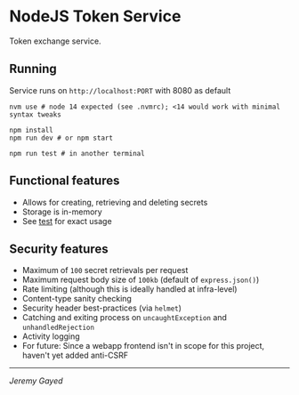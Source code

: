 # NodeJS Token Service

Token exchange service.

## Running

Service runs on `http://localhost:PORT` with 8080 as default

```
nvm use # node 14 expected (see .nvmrc); <14 would work with minimal syntax tweaks

npm install
npm run dev # or npm start

npm run test # in another terminal
```

## Functional features

- Allows for creating, retrieving and deleting secrets
- Storage is in-memory
- See [test](src/__tests__/service.test.js) for exact usage

## Security features

- Maximum of `100` secret retrievals per request
- Maximum request body size of `100kb` (default of `express.json()`)
- Rate limiting (although this is ideally handled at infra-level)
- Content-type sanity checking
- Security header best-practices (via `helmet`)
- Catching and exiting process on `uncaughtException` and `unhandledRejection`
- Activity logging
- For future: Since a webapp frontend isn't in scope for this project, haven't yet added anti-CSRF

---

_Jeremy Gayed_
